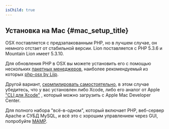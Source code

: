 ```yaml
---
isChild: true
---
```


## Установка на Mac  {#mac_setup_title}

OSX поставляется с предзапакованным PHP, но в лучшем случае, он немного отстает от стабильной версии. Lion поставляется с
PHP 5.3.6 и Mountain Lion имеет 5.3.10.

Для обновления PHP в OSX вы можете установить его с помощью нескольких [пакетных менеджеров][mac-package-managers],
наиболее рекомендуемый из которых [php-osx by Liip][php-osx-downloads].

Другой вариант, [скомпилировать самостоятельно][mac-compile], в этом случае убедитесь, что у вас установлен либо
Xcode, либо его аналог от Apple ["CLI для Xcode"][apple-developer] , который можно загрузить с Apple Mac Developer Center.

Для полного набора "всё-в-одном", который включает PHP, веб-сервер Apache и СУБД MySQL, и всё это с хорошим управлением
через GUI, попробуйте [MAMP][mamp-downloads].

[mac-package-managers]: http://www.php.net/manual/ru/install.macosx.packages.php
[mac-compile]: http://www.php.net/manual/ru/install.macosx.compile.php
[xcode-gcc-substitution]: https://github.com/kennethreitz/osx-gcc-installer
[apple-developer]: https://developer.apple.com/downloads
[mamp-downloads]: http://www.mamp.info/en/downloads/index.html
[php-osx-downloads]: http://php-osx.liip.ch/
